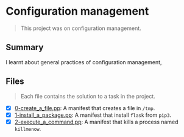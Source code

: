 # Configuration management

> This project was on configuration management.

## Summary

I learnt about general practices of configuration management, 

## Files

> Each file contains the solution to a task in the project.

- [x] [0-create_a_file.pp](https://github.com/Ebube-Ochemba/alx-system_engineering-devops/blob/master/0x0A-configuration_management/0-create_a_file.pp): A manifest that creates a file in `/tmp`.
- [x] [1-install_a_package.pp](https://github.com/Ebube-Ochemba/alx-system_engineering-devops/blob/master/0x0A-configuration_management/1-install_a_package.pp): A manifest that install `flask` from `pip3`.
- [x] [2-execute_a_command.pp](https://github.com/Ebube-Ochemba/alx-system_engineering-devops/blob/master/0x0A-configuration_management/2-execute_a_command.pp): A manifest that kills a process named `killmenow`.
